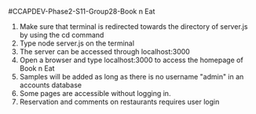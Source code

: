 #CCAPDEV-Phase2-S11-Group28-Book n Eat
1. Make sure that terminal is redirected towards the directory of server.js by using the cd command
2. Type node server.js on the terminal
3. The server can be accessed through localhost:3000
4. Open a browser and type localhost:3000 to access the homepage of Book n Eat
5. Samples will be added as long as there is no username "admin" in an accounts database
6. Some pages are accessible without logging in.
7. Reservation and comments on restaurants requires user login